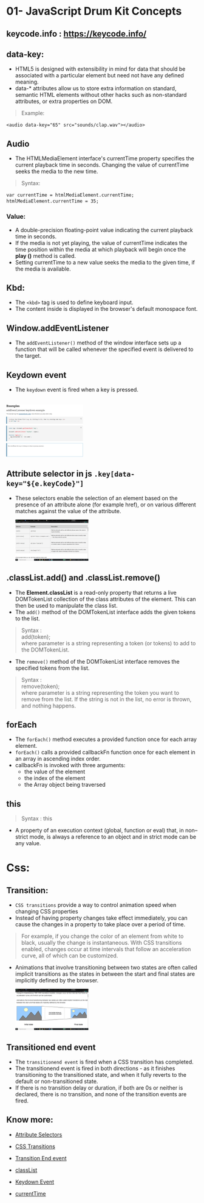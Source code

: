 # 01- JavaScript Drum Kit Concepts

## keycode.info : https://keycode.info/


## data-key:
- HTML5 is designed with extensibility in mind for data that should be associated with a particular element but need not have any defined meaning. 
- data-* attributes allow us to store extra information on standard, semantic HTML elements without other hacks such as non-standard attributes, or extra properties on DOM.

> Example:

```
<audio data-key="65" src="sounds/clap.wav"></audio>
```

## Audio
- The HTMLMediaElement interface's currentTime property specifies the current playback time in seconds.
Changing the value of currentTime seeks the media to the new time.

> Syntax:
```
var currentTime = htmlMediaElement.currentTime;
htmlMediaElement.currentTime = 35;
```

### Value:
- A double-precision floating-point value indicating the current playback time in seconds.
- If the media is not yet playing, the value of currentTime indicates the time position within the media at which playback will begin once the **play ()** method is called.
- Setting currentTime to a new value seeks the media to the given time, if the media is available.

## Kbd:
- The `<kbd>` tag is used to define keyboard input.
- The content inside is displayed in the browser's default monospace font.


## Window.addEventListener
- The `addEventListener()` method of the window interface sets up a function that will be called whenever the specified event is delivered to the target.

## Keydown event 
- The `keydown` event is fired when a key is pressed.<br></br>
<img src="images/keydown.png" width="40%"/>

## Attribute selector in js `.key[data-key="${e.keyCode}"]`
- These selectors enable the selection of an element based on the presence of an attribute alone (for example href), or on various different matches against the value of the attribute.

    <img src="images/atb-selector.png" width="40%">


## .classList.add() and .classList.remove()
- The **Element.classList** is a read-only property that returns a live DOMTokenList collection of the class attributes of the element. This can then be used to manipulate the class list.
- The `add()` method of the DOMTokenList interface adds the given tokens to the list.
> Syntax :<br> add(token);<br>
where parameter is a string representing a token (or tokens) to add to the DOMTokenList.
- The `remove()` method of the DOMTokenList interface removes the specified tokens from the list.
> Syntax :<br>remove(token);<br>
where parameter is a string representing the token you want to remove from the list. If the string is not in the list, no error is thrown, and nothing happens.

## forEach
- The `forEach()` method executes a provided function once for each array element.
- `forEach()` calls a provided callbackFn function once for each element in an array in ascending index order.
- callbackFn is invoked with three arguments:
    - the value of the element
    - the index of the element
    - the Array object being traversed

## this
> Syntax : this
- A property of an execution context (global, function or eval) that, in non–strict mode, is always a reference to an object and in strict mode can be any value.


# Css:

## Transition:
- `CSS transitions` provide a way to control animation speed when changing CSS properties
- Instead of having property changes take effect immediately, you can cause the changes in a property to take place over a period of time. 
> For example, if you change the color of an element from white to black, usually the change is instantaneous. With CSS transitions enabled, changes occur at time intervals that follow an acceleration curve, all of which can be customized.
- Animations that involve transitioning between two states are often called implicit transitions as the states in between the start and final states are implicitly defined by the browser.

    <img src="images/transition.png" width="40%">

## Transitioned end event
- The `transitionend event` is fired when a CSS transition has completed.
- The transitionend event is fired in both directions - as it finishes transitioning to the transitioned state, and when it fully reverts to the default or non-transitioned state.
- If there is no transition delay or duration, if both are 0s or neither is declared, there is no transition, and none of the transition events are fired.


## Know more: 

- [Attribute Selectors](https://developer.mozilla.org/en-US/docs/Learn/CSS/Building_blocks/Selectors/Attribute_selectors)

- [CSS Transitions](https://developer.mozilla.org/en-US/docs/Web/CSS/CSS_Transitions/Using_CSS_transitions)

- [Transition End event](https://developer.mozilla.org/en-US/docs/Web/API/HTMLElement/transitionend_event)

- [classList](https://developer.mozilla.org/en-US/docs/Web/API/Element/classList)

- [Keydown Event](https://developer.mozilla.org/en-US/docs/Web/API/Document/keydown_event)

- [currentTime](https://developer.mozilla.org/en-US/docs/Web/API/HTMLMediaElement/currentTime)

